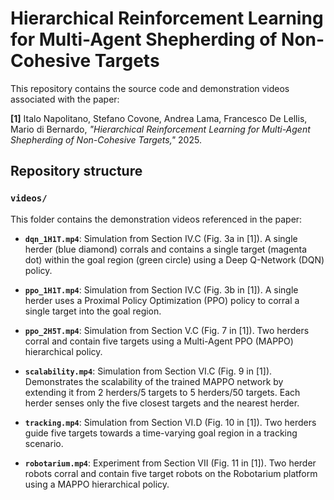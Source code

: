 # Hierarchical Reinforcement Learning for Multi-Agent Shepherding of Non-Cohesive Targets  

This repository contains the source code and demonstration videos associated with the paper:  

**[1]** Italo Napolitano, Stefano Covone, Andrea Lama, Francesco De Lellis, Mario di Bernardo, *"Hierarchical Reinforcement Learning for Multi-Agent Shepherding of Non-Cohesive Targets,"* 2025.  

## Repository structure  

### `videos/`  

This folder contains the demonstration videos referenced in the paper:  

- **`dqn_1H1T.mp4`**: Simulation from Section IV.C (Fig. 3a in [1]). A single herder (blue diamond) corrals and contains a single target (magenta dot) within the goal region (green circle) using a Deep Q-Network (DQN) policy.  

- **`ppo_1H1T.mp4`**: Simulation from Section IV.C (Fig. 3b in [1]). A single herder uses a Proximal Policy Optimization (PPO) policy to corral a single target into the goal region.  

- **`ppo_2H5T.mp4`**: Simulation from Section V.C (Fig. 7 in [1]). Two herders corral and contain five targets using a Multi-Agent PPO (MAPPO) hierarchical policy.  

- **`scalability.mp4`**: Simulation from Section VI.C (Fig. 9 in [1]). Demonstrates the scalability of the trained MAPPO network by extending it from 2 herders/5 targets to 5 herders/50 targets. Each herder senses only the five closest targets and the nearest herder.  

- **`tracking.mp4`**: Simulation from Section VI.D (Fig. 10 in [1]). Two herders guide five targets towards a time-varying goal region in a tracking scenario.  

- **`robotarium.mp4`**: Experiment from Section VII (Fig. 11 in [1]). Two herder robots corral and contain five target robots on the Robotarium platform using a MAPPO hierarchical policy.  
